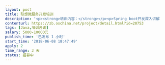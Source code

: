 ```yaml
---                
layout: post       
title: 联想微服务开发培训           
description: '<p><strong>培训内容：</strong></p><p>Spring boot开发深入讲解</p><p>Spring Boot分布式</p><p>Spring Boot前后端分离</p><p>性能调优</p><p>服务监控</p><p>基于docker的部署</p>'     
contenturl: https://zb.oschina.net/project/detail.html?id=20753      
tags: [Java,培训咨询]            
salary: 5000-10000元          
publish_time: '已发布 1 小时'         
start_time: '2018-06-08 18:47:49'           
apply: 2                   
time_range: 3 天              
status: 招募中                  
---                 
```

